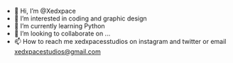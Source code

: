 - 👋 Hi, I’m @Xedxpace
- 👀 I’m interested in coding and graphic design
- 🌱 I’m currently learning Python
- 💞️ I’m looking to collaborate on ...
- 📫 How to reach me xedxpacesstudios on instagram and twitter or email xedxpacestudios@gmail.com

<!---
jnrkal/jnrkal is a ✨ special ✨ repository because its `README.md` (this file) appears on your GitHub profile.
You can click the Preview link to take a look at your changes.
--->
